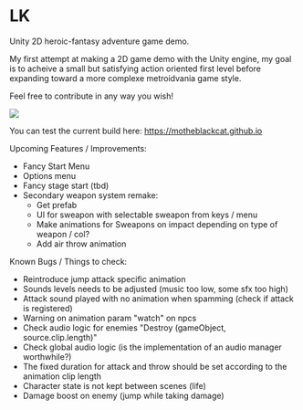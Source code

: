# LK

Unity 2D heroic-fantasy adventure game demo.

My first attempt at making a 2D game demo with the Unity engine, my goal is to acheive a small but satisfying action oriented first level before expanding toward a more complexe metroidvania game style.

Feel free to contribute in any way you wish!

<img src="https://motheblackcat.github.io/assets/img/game.gif">

You can test the current build here: https://motheblackcat.github.io

Upcoming Features / Improvements:

- Fancy Start Menu
- Options menu
- Fancy stage start (tbd)
- Secondary weapon system remake:
    * Get prefab
    * UI for sweapon with selectable sweapon from keys / menu
    * Make animations for Sweapons on impact depending on type of weapon / col?
    * Add air throw animation

Known Bugs / Things to check:

- Reintroduce jump attack specific animation
- Sounds levels needs to be adjusted (music too low, some sfx too high)
- Attack sound played with no animation when spamming (check if attack is registered)
- Warning on animation param "watch" on npcs
- Check audio logic for enemies "Destroy (gameObject, source.clip.length)"
- Check global audio logic (is the implementation of an audio manager worthwhile?)
- The fixed duration for attack and throw should be set according to the animation clip length
- Character state is not kept between scenes (life)
- Damage boost on enemy (jump while taking damage)